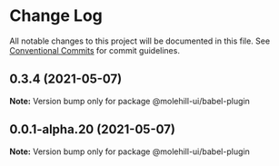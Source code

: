 # Change Log

All notable changes to this project will be documented in this file.
See [Conventional Commits](https://conventionalcommits.org) for commit guidelines.

## 0.3.4 (2021-05-07)

**Note:** Version bump only for package @molehill-ui/babel-plugin





## 0.0.1-alpha.20 (2021-05-07)

**Note:** Version bump only for package @molehill-ui/babel-plugin
